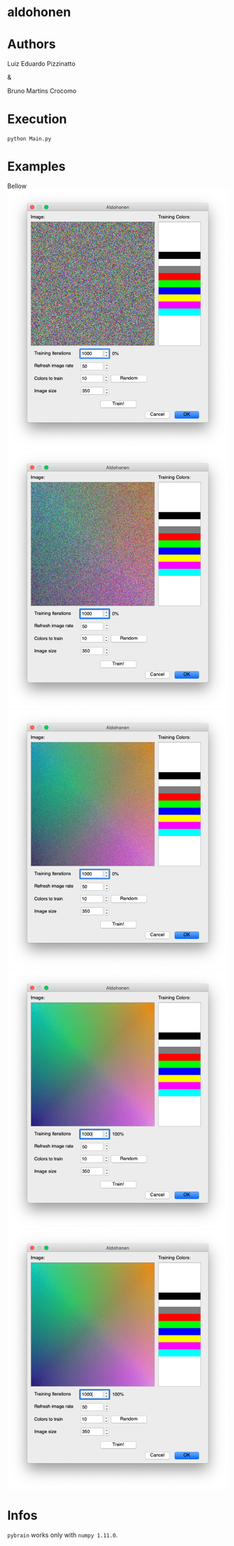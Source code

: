 # aldohonen


# Authors
Luiz Eduardo Pizzinatto

&

Bruno Martins Crocomo

# Execution
```
python Main.py
```

# Examples
Bellow
![step 1](/img/a1.png)
![step 2](/img/a2.png)
![step 3](/img/a3.png)
![step 4](/img/a4.png)
![step 5](/img/a5.png)

# Infos
`pybrain` works only with `numpy 1.11.0`.
